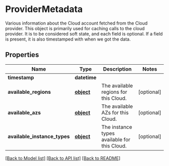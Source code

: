 # ProviderMetadata

Various information about the Cloud account fetched from the Cloud provider.  This object is primarily used for caching calls to the cloud provider. It is to be considered soft state, and each field is optional. If a field is present, it is also timestamped with when we got the data.
## Properties
Name | Type | Description | Notes
------------ | ------------- | ------------- | -------------
**timestamp** | **datetime** |  | 
**available_regions** | [**object**](.md) | The available regions for this Cloud. | [optional] 
**available_azs** | [**object**](.md) | The available AZs for this Cloud. | [optional] 
**available_instance_types** | [**object**](.md) | The instance types available for this Cloud. | [optional] 

[[Back to Model list]](../README.md#documentation-for-models) [[Back to API list]](../README.md#documentation-for-api-endpoints) [[Back to README]](../README.md)


